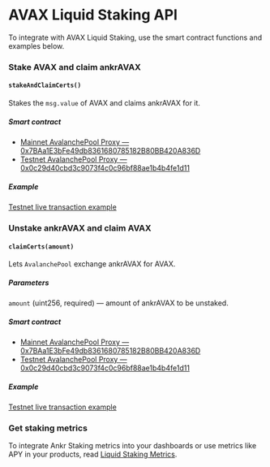 # AVAX Liquid Staking API

To integrate with AVAX Liquid Staking, use the smart contract functions and examples below.

### Stake AVAX and claim ankrAVAX

#### `stakeAndClaimCerts()`
 
Stakes the `msg.value` of AVAX and claims ankrAVAX for it.

##### Smart contract

* [Mainnet AvalanchePool Proxy — 0x7BAa1E3bFe49db8361680785182B80BB420A836D](https://snowtrace.io/address/0x7BAa1E3bFe49db8361680785182B80BB420A836D)
* [Testnet AvalanchePool Proxy — 0x0c29d40cbd3c9073f4c0c96bf88ae1b4b4fe1d11](https://testnet.snowtrace.io/address/0x0c29d40cbd3c9073f4c0c96bf88ae1b4b4fe1d11)

##### Example

[Testnet live transaction example](https://testnet.snowtrace.io/tx/0x5213b7cda6dec4d6a40590f0450e9ee353319e15b7d95e437a1cb6cdb8f8c9af)

### Unstake ankrAVAX and claim AVAX

#### `claimCerts(amount)`
 
Lets `AvalanchePool` exchange ankrAVAX for AVAX.

##### Parameters 

`amount` (uint256, required) — amount of ankrAVAX to be unstaked.

##### Smart contract

* [Mainnet AvalanchePool Proxy — 0x7BAa1E3bFe49db8361680785182B80BB420A836D](https://snowtrace.io/address/0x7BAa1E3bFe49db8361680785182B80BB420A836D)
* [Testnet AvalanchePool Proxy — 0x0c29d40cbd3c9073f4c0c96bf88ae1b4b4fe1d11](https://testnet.snowtrace.io/address/0x0c29d40cbd3c9073f4c0c96bf88ae1b4b4fe1d11)

##### Example

[Testnet live transaction example](https://testnet.snowtrace.io/tx/0xeefdad65e8d76e2b6f427e153710d60dd50e2b9f06aeed1bf0994e36ec09e5a1)


### Get staking metrics

To integrate Ankr Staking metrics into your dashboards or use metrics like APY in your products, read [Liquid Staking Metrics](/staking/for-integrators/restful-api/staking-metrics/).


